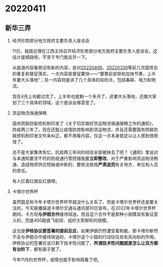 # 20220411

## 新华三弄

1. 经济形势部分地方政府主要负责人座谈会

   11日，我国总理在江西主持召开经济形势部分地方政府主要负责人座谈会，这估计是顺路吧，不至于专门跑去开一下。

   从报道内容看倒没有新的内容，是对[20220406](http://mp.weixin.qq.com/s?__biz=MzU4MTg4MTA1Mg==&mid=2247502653&idx=1&sn=4d9f4d88f54b595250fa3ee5a5c3c193&chksm=fd42568eca35df9838efbb3eef879d7ac6ad3a8b51b15621dec3a0d2148b9b0abaa31b71730f&scene=21#wechat_redirect)、[20220330](http://mp.weixin.qq.com/s?__biz=MzU4MTg4MTA1Mg==&mid=2247502488&idx=1&sn=de049fc584bb24f83ba8abaa514fc583&chksm=fd42572bca35de3de371012a28eab2e76f6284ecf4b136170ca19c1e84dfc4b8875e50b7369c&scene=21#wechat_redirect)等前几次国常会的重复和督促落实，一大内容是督促要快——“要靠前安排和加快节奏，上半年要大头落地”；另一内容则是讲了几个具体的风险点，包括春耕、电力和物流。

   现在4月上旬都过完了，上半年也就剩一个多月了，还要大头落地，还跟大家划了三个具体的领域，这个座谈会够意思了。

2. 货运物流保通保畅

   国务院联防联控机制印发了《关于切实做好货运物流保通保畅工作的通知》，防疫两三年了，现在还能让疫情防控影响到货运物流，并且还需要国务院联防联控机制印发文件来纠正，都不用看内容，仅这一点本身就足以让人感到很奇怪了。

   总不是大家集体失忆，抗疫两三年间的经验全部被抹去了吧？《通知》里说对与本通知要求不符的防疫通行管控措施要**立即整改**。对于严重影响货运物流畅通、造成物资供应短缺或中断的，要依法依规**严肃追究**有关地方、单位和人员的责任。

   有人扛着红旗反红旗呀。

3. 卡塔尔世界杯

   虽然国足和今年卡塔尔世界杯早就没什么关系了，但是卡塔尔世界杯还是要关注的，今天联播报道卡塔尔交通与通讯部10日宣布，在2022年卡塔尔世界杯期间，卡方将**与伊朗合作**接待球迷。而且这个合作不是那种小规模具有象征意义的，而是400趟直飞航班、组织大型邮轮的规模。

   这也是**伊核协议要签署的提前反应**，如果伊朗仍然遭受着制裁，那卡塔尔断然不会与伊朗合作接待球迷的，卡塔尔这个小国的行动往往具有风向标的作用。伊核协议的签署应该只剩下技术性问题了，**所谓技术性问题就是怎么让双方都有台阶下**，都有面子罢了。

   今年11月的世界杯，疫情也就不影响观看了吧。